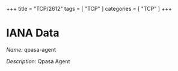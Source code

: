 +++
title = "TCP/2612"
tags = [ "TCP" ]
categories = [ "TCP" ]
+++

# IANA Data

_Name:_ qpasa-agent

_Description:_ Qpasa Agent

